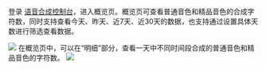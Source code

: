 登录 [语音合成控制台](https://console.cloud.tencent.com/tts)，进入概览页。概览页可查看普通音色和精品音色的合成字符数，同时支持查看今天、昨天、近7天、近30天的数据，也支持通过设置具体天数进行筛选查看数据。 

![](https://main.qcloudimg.com/raw/99393b4a0464ed4c56cbffdb7b9ec388.png)
 在概览页中，可以在“明细”部分，查看一天中不同时间段合成的普通音色和精品音色的字符数。
 ![](https://main.qcloudimg.com/raw/beda7bd0ac6fffce1b82be8016bcd560.png)
